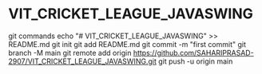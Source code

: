 # VIT_CRICKET_LEAGUE_JAVASWING

git commands
echo "# VIT_CRICKET_LEAGUE_JAVASWING" >> README.md
git init
git add README.md
git commit -m "first commit"
git branch -M main
git remote add origin https://github.com/SAHARIPRASAD-2907/VIT_CRICKET_LEAGUE_JAVASWING.git
git push -u origin main
